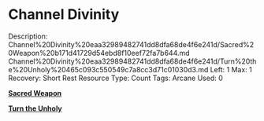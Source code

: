 # Channel Divinity

Description: Channel%20Divinity%20eaa32989482741dd8dfa68de4f6e241d/Sacred%20Weapon%20b171d41729d54ebd8f10eef72fa7b644.md 
Channel%20Divinity%20eaa32989482741dd8dfa68de4f6e241d/Turn%20the%20Unholy%20465c093c550549c7a8cc3d71c01030d3.md 
Left: 1
Max: 1
Recovery: Short Rest
Resource Type: Count
Tags: Arcane
Used: 0

[**Sacred Weapon**](Sacred%20Weapon%20b171d41729d54ebd8f10eef72fa7b644.md)

[**Turn the Unholy**](Turn%20the%20Unholy%20465c093c550549c7a8cc3d71c01030d3.md)